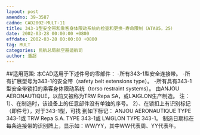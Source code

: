 ```yaml
---
layout: post
amendno: 39-3587
cadno: CAD2002-MULT-11
title: 343-1型安全带和乘客身体限动系统的检查和更换-寿命限制（ATA05，25）
date: 2002-03-28 00:00:00 +0800
effdate: 2002-03-28 00:00:00 +0800
tag: MULT
categories: 民航总局航空器适航司
author: 潘超
---
```


##适用范围:
本CAD适用于下述件号的零部件： -所有343-1型安全连接带。 -所有扩展型号为343-1的安全带（safety belt extensions type）。 -所有具有343-1型安全带锁扣的乘客身体限动系统（torso
restraint systems）。 由ANJOU AERONAUTIQUE，以前又被称为TRW Repa SA，或L’AIGLON生产制造。     注：1）、在制造时，该设备上的任意部件没有单独的序号。
2）、在锁扣上有识别标记（即件号），对于343-1型，可找
到如下标记：              ANJOU AERONAUTIQUE TYPE 343-1或              TRW Repa S.A. TYPE 343-1或 L’AIGLON TYPE 343-1。
制造日期标在每条连接带的识别牌上，显示如：WW/YY，其中WW代表周、YY代表年。

